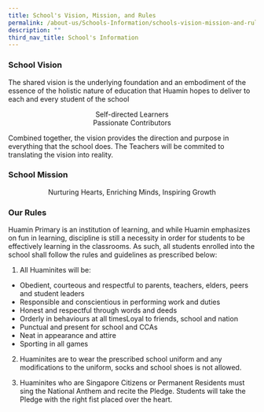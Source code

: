 ```yaml
---
title: School's Vision, Mission, and Rules
permalink: /about-us/Schools-Information/schools-vision-mission-and-rules/
description: ""
third_nav_title: School's Information
---
```

### **School Vision**
The shared vision is the underlying foundation and an embodiment of the essence of the holistic nature of education that Huamin hopes to deliver to each and every student of the school<br>

<center>Self-directed Learners <br>
Passionate Contributors</center>

Combined together, the vision provides the direction and purpose in everything that the school does. The Teachers will be commited to translating the vision into reality.

### **School Mission**
<center>Nurturing Hearts, Enriching Minds, Inspiring Growth</center>

### <b>Our Rules</b><br>
Huamin Primary is an institution of learning, and while Huamin emphasizes on fun in learning, discipline is still a necessity in order for students to be effectively learning in the classrooms. As such, all students enrolled into the school shall follow the rules and guidelines as prescribed below:

1. All Huaminites will be:
* Obedient, courteous and respectful to parents, teachers, elders, peers and student leaders
* Responsible and conscientious in performing work and duties
* Honest and respectful through words and deeds
* Orderly in behaviours at all timesLoyal to friends, school and nation
* Punctual and present for school and CCAs
* Neat in appearance and attire
* Sporting in all games

2. Huaminites are to wear the prescribed school uniform and any modifications to the uniform, socks and school shoes is not allowed.

3. Huaminites who are Singapore Citizens or Permanent Residents must sing the National Anthem and recite the Pledge. Students will take the Pledge with the right fist placed over the heart.